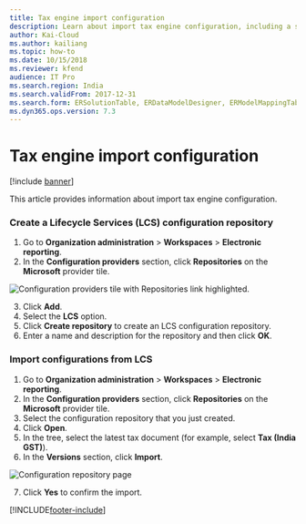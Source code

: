 ```yaml
---
title: Tax engine import configuration
description: Learn about import tax engine configuration, including a step-by-step process for creating a Lifecycle Services configuration repository.
author: Kai-Cloud
ms.author: kailiang
ms.topic: how-to
ms.date: 10/15/2018
ms.reviewer: kfend
audience: IT Pro 
ms.search.region: India
ms.search.validFrom: 2017-12-31
ms.search.form: ERSolutionTable, ERDataModelDesigner, ERModelMappingTable, GTE
ms.dyn365.ops.version: 7.3
---
```


# Tax engine import configuration

[!include [banner](../includes/banner.md)]

This article provides information about import tax engine configuration.

### Create a Lifecycle Services (LCS) configuration repository
1. Go to **Organization administration** > **Workspaces** > **Electronic reporting**.
2. In the **Configuration providers** section, click **Repositories** on the **Microsoft** provider tile.

![Configuration providers tile with Repositories link highlighted.](../general-ledger/media/gte-extension-repositories.png)

3. Click **Add**. 
4. Select the **LCS** option. 
5. Click **Create repository** to create an LCS configuration repository.
6. Enter a name and description for the repository and then click **OK**.

### Import configurations from LCS
1. Go to **Organization administration** > **Workspaces** > **Electronic reporting**.
2. In the **Configuration providers** section, click **Repositories** on the **Microsoft** provider tile.
3. Select the configuration repository that you just created. 
4. Click **Open**.
5. In the tree, select the latest tax document (for example, select **Tax (India GST)**).
6. In the **Versions** section, click **Import**.

![Configuration repository page](../general-ledger/media/gte-extension-import-configurations.png)

7. Click **Yes** to confirm the import.


[!INCLUDE[footer-include](../../includes/footer-banner.md)]
